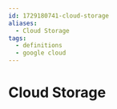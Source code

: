 ```yaml
---
id: 1729180741-cloud-storage
aliases:
  - Cloud Storage
tags:
  - definitions
  - google cloud
---
```


# Cloud Storage
